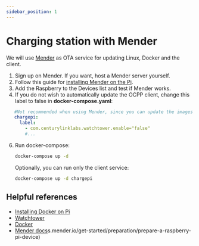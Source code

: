 ```yaml
---
sidebar_position: 1
---
```


# Charging station with Mender

We will use [Mender](https://mender.io/) as OTA service for updating Linux, Docker and the client.

1. Sign up on Mender. If you want, host a Mender server yourself.
2. Follow this guide
   for [installing Mender on the Pi](https://docs.mender.io/get-started/preparation/prepare-a-raspberry-pi-device).
3. Add the Raspberry to the Devices list and test if Mender works.
4. If you do not wish to automatically update the OCPP client, change this label to false in **docker-compose.yaml**:

```yaml
   #Not recommended when using Mender, since you can update the images with Mender.
   chargepi:
     label:
       - com.centurylinklabs.watchtower.enable="false"
       #...
```

6. Run docker-compose:

   ```bash
   docker-compose up -d
   ```

   Optionally, you can run only the client service:
   
     ```bash
     docker-compose up -d chargepi
     ```

## Helpful references

- [Installing Docker on Pi](https://www.docker.com/blog/happy-pi-day-docker-raspberry-pi/)
- [Watchtower](https://github.com/containrrr/watchtower)
- [Docker](https://docs.docker.com/)
- [Mender docs](https://docs.mender.io/get-started/preparation/prepare-a-raspberry-pi-device)s.mender.io/get-started/preparation/prepare-a-raspberry-pi-device)